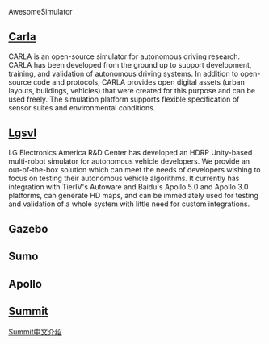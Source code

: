 AwesomeSimulator

## [Carla](https://github.com/carla-simulator/carla)

CARLA is an open-source simulator for autonomous driving research. 
CARLA has been developed from the ground up to support development, training, and validation of autonomous driving systems. 
In addition to open-source code and protocols, CARLA provides open digital assets (urban layouts, buildings, vehicles) that were created for this purpose and can be used freely. 
The simulation platform supports flexible specification of sensor suites and environmental conditions.

## [Lgsvl](https://github.com/lgsvl/simulator)

LG Electronics America R&D Center has developed an HDRP Unity-based multi-robot simulator for autonomous vehicle developers.
We provide an out-of-the-box solution which can meet the needs of developers wishing to focus on testing their autonomous vehicle algorithms. 
It currently has integration with TierIV's Autoware and Baidu's Apollo 5.0 and Apollo 3.0 platforms, can generate HD maps, 
and can be immediately used for testing and validation of a whole system with little need for custom integrations.


## Gazebo
## Sumo
## Apollo

## [Summit](https://github.com/AdaCompNUS/summit)

[Summit中文介绍](https://zhuanlan.zhihu.com/p/270910476)

